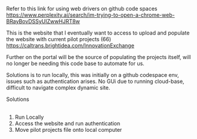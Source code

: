 Refer to this link for using web drivers on github code spaces
https://www.perplexity.ai/search/im-trying-to-open-a-chrome-web-BRayBovDSSyUIZwwHJRT8w

This is the website that I eventually want to access to upload and populate the website with current pilot projects (66)
https://caltrans.brightidea.com/InnovationExchange

Further on the portal will be the source of populating the projects itself, will no longer be needing this code base to automate for us.

Solutions is to run locally, this was initially on a github codespace env, issues such as authentication arises.
No GUi due to running cloud-base, difficult to navigate complex dynamic site.

Solutions <br></br>
1. Run Locally
2. Access the website and run authentication
3. Move pilot projects file onto local computer